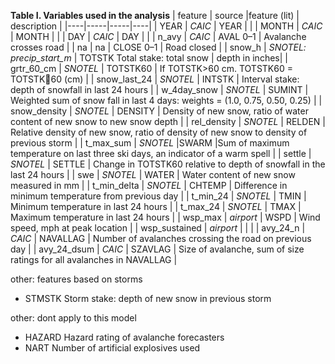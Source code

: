 __Table I. Variables used in the analysis__
| feature | source |feature (lit) | description |
|----|-----|-----|----|
| YEAR | _CAIC_ |  YEAR | |
| MONTH | _CAIC_ | MONTH | |
| DAY | _CAIC_ |  DAY | |
| n_avy | _CAIC_ | AVAL 0–1 | Avalanche crosses road |
| na | na | CLOSE 0–1 | Road closed |
| snow_h | _SNOTEL: precip_start_m_ | TOTSTK Total stake: total snow | depth in inches|
| grtr_60_cm | _SNOTEL_ | TOTSTK60 | If TOTSTK>60 cm. TOTSTK60 = TOTSTK60 (cm) |
| snow_last_24 | _SNOTEL_ | INTSTK | Interval stake: depth of snowfall in last 24 hours |
| w_4day_snow | _SNOTEL_ | SUMINT | Weighted sum of snow fall in last 4 days: weights = (1.0, 0.75, 0.50, 0.25) |
| snow_density | _SNOTEL_ | DENSITY | Density of new snow, ratio of water content of new snow to new snow depth |
| rel_density | _SNOTEL_ | RELDEN | Relative density of new snow, ratio of density of new snow to density of previous storm |
| t_max_sum | _SNOTEL_ |SWARM |Sum of maximum temperature on last three ski days, an indicator of a warm spell |
| settle | _SNOTEL_ | SETTLE | Change in TOTSTK60 relative to depth of snowfall in the last 24 hours |
| swe | _SNOTEL_ | WATER | Water content of new snow measured in mm |
| t_min_delta | _SNOTEL_ | CHTEMP | Difference in minimum temperature from previous day |
| t_min_24 | _SNOTEL_ | TMIN | Minimum temperature in last 24 hours |
| t_max_24 | _SNOTEL_ | TMAX | Maximum temperature in last 24 hours |
| wsp_max | _airport_ | WSPD | Wind speed, mph at peak location |
| wsp_sustained | _airport_ | | |
| avy_24_n | _CAIC_ | NAVALLAG | Number of avalanches crossing the road on previous day |
| avy_24_dsum | _CAIC_ | SZAVLAG | Size of avalanche, sum of size ratings for all avalanches in NAVALLAG |

other: features based on storms

 - STMSTK Storm stake: depth of new snow in previous storm

other: dont apply to this model 
 - HAZARD Hazard rating of avalanche forecasters
 - NART Number of artificial explosives used
